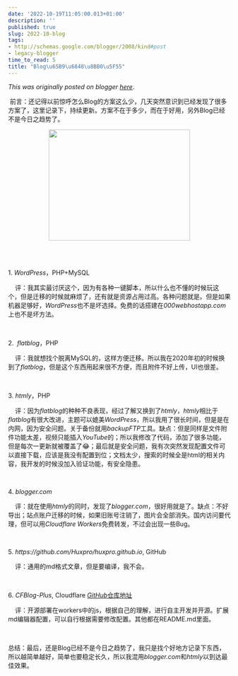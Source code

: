 ```yaml
---
date: '2022-10-19T11:05:00.013+01:00'
description: ''
published: true
slug: 2022-10-blog
tags:
- http://schemas.google.com/blogger/2008/kind#post
- legacy-blogger
time_to_read: 5
title: "Blog\u65B9\u6848\u8BB0\u5F55"
---
```


*This was originally posted on blogger [here](https://sheng-jiang.blogspot.com/2022/10/blog.html)*.

<p>&nbsp;前言：还记得以前惊呼怎么Blog的方案这么少，几天突然意识到已经发现了很多方案了，这里记录下，持续更新。方案不在于多少，而在于好用，另外Blog已经不是今日之趋势了。</p><div class="separator" style="clear: both; text-align: center;"><a href="https://blogger.googleusercontent.com/img/b/R29vZ2xl/AVvXsEjUP8rSTWpUD1iQVW6rpIDmznyqSyOc3yDUOKYD53atZLsMuVpBMaMjknO0cOhfjcd7i3t3SPquNhhhL2evb3Tytig0mpDfbh8CGHd_J2e-MnY4VhEEWv_P9zfcpLUUc4HHEZ24tuQ99Te6QBV9Ri28jiDHwCbITomO-YrSvY6o1iWibMCdSrzvle8r/s1908/Blogger.com.png" style="margin-left: 1em; margin-right: 1em;"><img border="0" height="251" src="https://blogger.googleusercontent.com/img/b/R29vZ2xl/AVvXsEjUP8rSTWpUD1iQVW6rpIDmznyqSyOc3yDUOKYD53atZLsMuVpBMaMjknO0cOhfjcd7i3t3SPquNhhhL2evb3Tytig0mpDfbh8CGHd_J2e-MnY4VhEEWv_P9zfcpLUUc4HHEZ24tuQ99Te6QBV9Ri28jiDHwCbITomO-YrSvY6o1iWibMCdSrzvle8r/s320/Blogger.com.png" width="320" /></a></div><br /><p><br /></p><p>1. <i>WordPress</i>，PHP+MySQL</p><p><span>&nbsp;&nbsp; &nbsp;</span>评：我其实最讨厌这个，因为有各种一键脚本，所以什么也不懂的时候玩这个，但是迁移的时候就麻烦了，还有就是资源占用过高。各种问题就是。但是如果机器足够好，<i>WordPress</i>也不是坏选择。免费的话搭建在<i>000webhostapp.com</i>上也不是坏方法。</p><p><br /></p><p>2.&nbsp; <i>flatblog</i>，PHP</p><p>&nbsp; &nbsp; 评：我就想找个脱离MySQL的，这样方便迁移。所以我在2020年初的时候换到了<i>flatblog</i>，但是这个东西用起来很不方便，而且附件不好上传，UI也很差。</p><p><br /></p><p>3. <i>htmly</i>，PHP</p><p>&nbsp; &nbsp; 评：因为<i>flatblog</i>的种种不良表现，经过了解又换到了<i>htmly</i>，<i>htmly</i>相比于<i>flatblog</i>有很大改进，主题可以媲美<i>WordPress</i>，所以我用了很长时间，但是是在内网，因为安全问题。关于备份就用<i>backupFTP</i>工具。缺点：但是同样是文件附件功能太差，视频只能插入<i>YouTube</i>的；所以我修改了代码，添加了很多功能，但是每次一更新就被覆盖了😂；最后就是安全问题，我有次突然发现配置文件可以直接下载，应该是我没有配置到位；文档太少，搜索的时候全是html的相关内容，我开发的时候没加入验证功能，有安全隐患。</p><p><br /></p><p>4. <i>blogger.com</i></p><p>&nbsp; &nbsp; 评：就在使用<i>htmly</i>的同时，发现了<i>blogger.com</i>，很好用就是了。缺点：不好导出；站点账户迁移的时候，如果旧账号注销了，图片会全部消失。国内访问要代理，但可以用<i>Cloudflare Workers</i>免费转发，不过会出现一些Bug。</p><p><br /></p><p><span>5.&nbsp;</span><i>https://github.com/Huxpro/huxpro.github.io</i>, GitHub</p><p><span>&nbsp; &nbsp; 评：通用的md格式文章，但是要编译，我不会。</span><br /></p><p><span><br /></span></p><p><span>6.&nbsp;</span><i>CFBlog-Plus</i>, Cloudflare&nbsp;<a href="https://github.com/Arronlong/cfblog-plus" target="_blank"><i>GitHub</i>仓库地址</a>&nbsp;</p><p><span>&nbsp; &nbsp; 评：</span>开源部署在workers中的js，根据自己的理解，进行自主开发并开源。扩展md编辑器配置，可以自行根据需要修改配置。其他都在README.md里面。</p><p><span><br /></span></p><p>总结：最后，还是Blog已经不是今日之趋势了，我只是找个好地方记录下东西，所以越简单越好，简单也要稳定长久，所以我混用<i>blogger.com</i>和<i>htmly</i>以到达最佳效果。</p><p><span><br /></span></p><p><span><br /></span></p><p><span><br /></span></p>